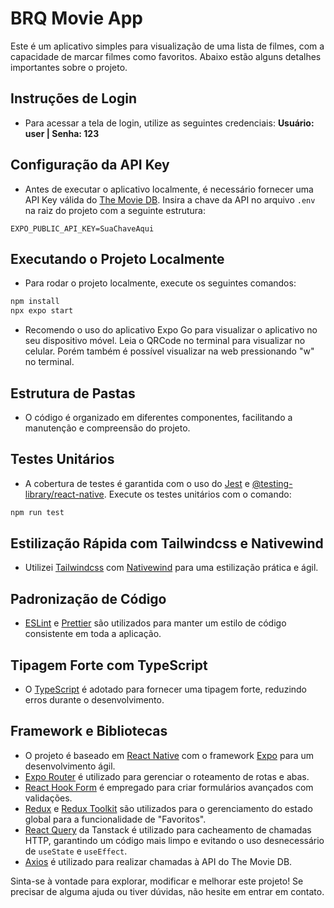 # BRQ Movie App

Este é um aplicativo simples para visualização de uma lista de filmes, com a capacidade de marcar filmes como favoritos. Abaixo estão alguns detalhes importantes sobre o projeto.

## Instruções de Login
- Para acessar a tela de login, utilize as seguintes credenciais: **Usuário: user | Senha: 123**

## Configuração da API Key
- Antes de executar o aplicativo localmente, é necessário fornecer uma API Key válida do [The Movie DB](https://www.themoviedb.org/settings/api/). Insira a chave da API no arquivo `.env` na raiz do projeto com a seguinte estrutura:

```env
EXPO_PUBLIC_API_KEY=SuaChaveAqui
```
## Executando o Projeto Localmente
- Para rodar o projeto localmente, execute os seguintes comandos:

```bash
npm install
npx expo start
```
- Recomendo o uso do aplicativo Expo Go para visualizar o aplicativo no seu dispositivo móvel. Leia o QRCode no terminal para visualizar no celular. Porém também é possível visualizar na web pressionando "w" no terminal.

## Estrutura de Pastas
- O código é organizado em diferentes componentes, facilitando a manutenção e compreensão do projeto.

## Testes Unitários
- A cobertura de testes é garantida com o uso do [Jest](https://jestjs.io/) e [@testing-library/react-native](https://testing-library.com/docs/react-native-testing-library/intro/). Execute os testes unitários com o comando:

```bash
npm run test
```

## Estilização Rápida com Tailwindcss e Nativewind
- Utilizei [Tailwindcss](https://tailwindcss.com/) com [Nativewind](https://nativewind.io/) para uma estilização prática e ágil.

## Padronização de Código
- [ESLint](https://eslint.org/) e [Prettier](https://prettier.io/) são utilizados para manter um estilo de código consistente em toda a aplicação.

## Tipagem Forte com TypeScript
- O [TypeScript](https://www.typescriptlang.org/) é adotado para fornecer uma tipagem forte, reduzindo erros durante o desenvolvimento.

## Framework e Bibliotecas
- O projeto é baseado em [React Native](https://reactnative.dev/) com o framework [Expo](https://expo.dev/) para um desenvolvimento ágil.
- [Expo Router](https://docs.expo.dev/routing/introduction/) é utilizado para gerenciar o roteamento de rotas e abas.
- [React Hook Form](https://react-hook-form.com/) é empregado para criar formulários avançados com validações.
- [Redux](https://redux.js.org/) e [Redux Toolkit](https://redux-toolkit.js.org/) são utilizados para o gerenciamento do estado global para a funcionalidade de "Favoritos".
- [React Query](https://react-query.tanstack.com/) da Tanstack é utilizado para cacheamento de chamadas HTTP, garantindo um código mais limpo e evitando o uso desnecessário de `useState` e `useEffect`.
- [Axios](https://axios-http.com/) é utilizado para realizar chamadas à API do The Movie DB.

Sinta-se à vontade para explorar, modificar e melhorar este projeto! Se precisar de alguma ajuda ou tiver dúvidas, não hesite em entrar em contato.
